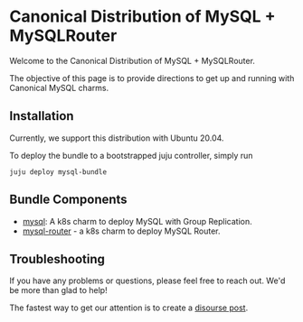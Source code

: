 # Canonical Distribution of MySQL + MySQLRouter

Welcome to the Canonical Distribution of MySQL + MySQLRouter.

The objective of this page is to provide directions to get up and running with Canonical MySQL charms.

## Installation

Currently, we support this distribution with Ubuntu 20.04.

To deploy the bundle to a bootstrapped juju controller, simply run

```shell
juju deploy mysql-bundle
```

## Bundle Components
- [mysql](https://charmhub.io/mysql): A k8s charm to deploy MySQL with Group Replication.
- [mysql-router](https://charmhub.io/mysql-router) - a k8s charm to deploy MySQL Router.

## Troubleshooting

If you have any problems or questions, please feel free to reach out. We'd be more than glad to help!

The fastest way to get our attention is to create a [disourse post](https://discourse.charmhub.io/).
